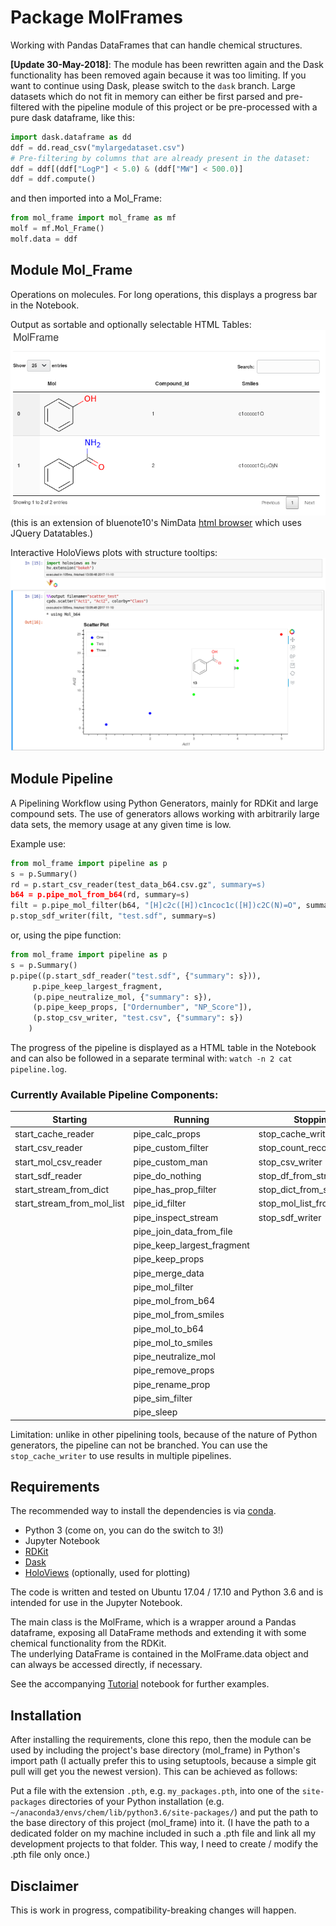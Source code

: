 # Package MolFrames

Working with Pandas DataFrames that can handle chemical structures.  

**[Update 30-May-2018]**: The module has been rewritten again and the Dask functionality has been removed again because it was too limiting. If you want to continue using Dask, please switch to the `dask` branch.
Large datasets which do not fit in memory can either be first parsed and pre-filtered with the pipeline module of this project or be pre-processed with a pure dask dataframe, like this:

```Python
import dask.dataframe as dd
ddf = dd.read_csv("mylargedataset.csv")
# Pre-filtering by columns that are already present in the dataset:
ddf = ddf[(ddf["LogP"] < 5.0) & (ddf["MW"] < 500.0)]
ddf = ddf.compute()
```

and then imported into a Mol_Frame:
```Python
from mol_frame import mol_frame as mf
molf = mf.Mol_Frame()
molf.data = ddf
```

## Module Mol_Frame

Operations on molecules. For long operations, this displays a progress bar in the Notebook.

Output as sortable and optionally selectable HTML Tables:
![HTML Tables](res/molframe.png)  
(this is an extension of bluenote10's NimData [html browser](https://github.com/bluenote10/NimData/blob/master/src/nimdata/html.nim) 
which uses JQuery Datatables.)

Interactive HoloViews plots with structure tooltips:
![Scatter Plot](res/scatter_test.png)


## Module Pipeline

A Pipelining Workflow using Python Generators, mainly for RDKit and large compound sets.
The use of generators allows working with arbitrarily large data sets, the memory usage at any given time is low.

Example use:
```Python
from mol_frame import pipeline as p
s = p.Summary()
rd = p.start_csv_reader(test_data_b64.csv.gz", summary=s)
b64 = p.pipe_mol_from_b64(rd, summary=s)
filt = p.pipe_mol_filter(b64, "[H]c2c([H])c1ncoc1c([H])c2C(N)=O", summary=s)
p.stop_sdf_writer(filt, "test.sdf", summary=s)
```

or, using the pipe function:
```Python
from mol_frame import pipeline as p
s = p.Summary()
p.pipe((p.start_sdf_reader("test.sdf", {"summary": s})),
     p.pipe_keep_largest_fragment,
     (p.pipe_neutralize_mol, {"summary": s}),
     (p.pipe_keep_props, ["Ordernumber", "NP_Score"]),
     (p.stop_csv_writer, "test.csv", {"summary": s})
    )
```

The progress of the pipeline is displayed as a HTML table in the Notebook and can also be followed in a separate terminal with: `watch -n 2 cat pipeline.log`.

### Currently Available Pipeline Components:

| Starting                   | Running                    | Stopping
|----------------------------|----------------------------|---------------------------|
| start_cache_reader         | pipe_calc_props            | stop_cache_writer         |
| start_csv_reader           | pipe_custom_filter         | stop_count_records        |
| start_mol_csv_reader       | pipe_custom_man            | stop_csv_writer           |
| start_sdf_reader           | pipe_do_nothing            | stop_df_from_stream       |
| start_stream_from_dict     | pipe_has_prop_filter       | stop_dict_from_stream     |
| start_stream_from_mol_list | pipe_id_filter             | stop_mol_list_from_stream |
|                            | pipe_inspect_stream        | stop_sdf_writer           |
|                            | pipe_join_data_from_file   |                           |
|                            | pipe_keep_largest_fragment |                           |
|                            | pipe_keep_props            |                           |
|                            | pipe_merge_data            |                           |
|                            | pipe_mol_filter            |                           |
|                            | pipe_mol_from_b64          |                           |
|                            | pipe_mol_from_smiles       |                           |
|                            | pipe_mol_to_b64            |                           |
|                            | pipe_mol_to_smiles         |                           |
|                            | pipe_neutralize_mol        |                           |
|                            | pipe_remove_props          |                           |
|                            | pipe_rename_prop           |                           |
|                            | pipe_sim_filter            |                           |
|                            | pipe_sleep                 |                           |


Limitation: unlike in other pipelining tools, because of the nature of Python generators, the pipeline can not be branched. You can use the `stop_cache_writer` to use results in multiple pipelines.


## Requirements
The recommended way to install the dependencies is via [conda](https://www.anaconda.com/download/).
* Python 3 (come on, you can do the switch to 3!)
* Jupyter Notebook
* [RDKit](http://rdkit.org/)
* [Dask](https://dask.pydata.org/)
* [HoloViews](http://holoviews.org/) (optionally, used for plotting)

The code is written and tested on Ubuntu 17.04 / 17.10 and Python 3.6 and is intended for use in the Jupyter Notebook.

The main class is the MolFrame, which is a wrapper around a Pandas dataframe, exposing all DataFrame methods and extending it with some chemical functionality from the RDKit.  
The underlying DataFrame is contained in the MolFrame.data object and can always be accessed directly, if necessary.

See the accompanying [Tutorial](tutorials/tutorial1.ipynb) notebook for further examples.

## Installation
After installing the requirements, clone this repo, then the module can be used by including the project's base directory (mol_frame) in Python's import path (I actually prefer this to using setuptools, because a simple git pull will get you the newest version).
This can be achieved as follows:

Put a file with the extension `.pth`, e.g. `my_packages.pth`, into one of the `site-packages` directories of your Python installation (e.g. `~/anaconda3/envs/chem/lib/python3.6/site-packages/`) and put the path to the base directory of this project (mol_frame) into it.
(I have the path to a dedicated folder on my machine included in such a .pth file and link all my development projects to that folder. This way, I need to create / modify the .pth file only once.)

## Disclaimer
This is work in progress, compatibility-breaking changes will happen.
